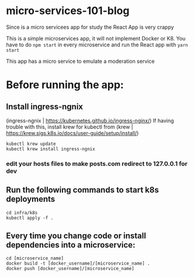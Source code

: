 # micro-services-101-blog

Since is a micro servicees app for study the React App is very crappy

This is a simple microservices app, it will not implement Docker or K8. You have to do `npm start` in every microservice and run the React app with `yarn start`

This app has a micro service to emulate a moderation service

# Before running the app:

## Install ingress-ngnix

(ingress-ngnix | https://kubernetes.github.io/ingress-nginx/)
If having trouble with this, install krew for kubectl from
(krew | https://krew.sigs.k8s.io/docs/user-guide/setup/install/)

```
kubectl krew update
kubectl krew install ingress-ngnix
```

### edit your hosts files to make posts.com redirect to 127.0.0.1 for dev

## Run the following commands to start k8s deployments

```
cd infra/k8s
kubectl apply -f .
```

## Every time you change code or install dependencies into a microservice:

```
cd [microservice_name]
docker build -t [docker_username]/[microservice_name] .
docker push [docker_username]/[microservice_name]
```
